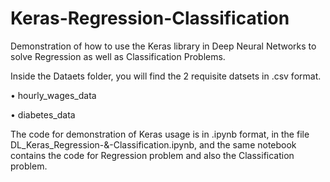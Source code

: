 # Keras-Regression-Classification
Demonstration of how to use the Keras library in Deep Neural Networks to solve Regression as well as Classification Problems.

Inside the Dataets folder, you will find the 2 requisite datsets in .csv format.

• hourly_wages_data

• diabetes_data

The code for demonstration of Keras usage is in .ipynb format, in the file DL_Keras_Regression-&-Classification.ipynb, and the same notebook contains the code for Regression problem and also the Classification problem.

